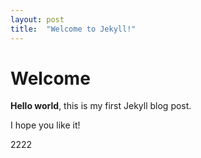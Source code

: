 ```yaml
---
layout: post
title:  "Welcome to Jekyll!"
---
```


# Welcome

**Hello world**, this is my first Jekyll blog post.

I hope you like it!

2222
